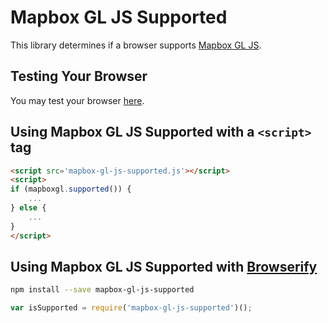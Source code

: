 # Mapbox GL JS Supported

This library determines if a browser supports [Mapbox GL JS](http://github.com/mapbox/mapbox-gl-js).

## Testing Your Browser

You may test your browser [here](http://mapbox.github.io/mapbox-gl-js-supported).

## Using Mapbox GL JS Supported with a `<script>` tag

```html
<script src='mapbox-gl-js-supported.js'></script>
<script>
if (mapboxgl.supported()) {
    ...
} else {
    ...
}
</script>
```

## Using Mapbox GL JS Supported with [Browserify](http://browserify.org/)

```bash
npm install --save mapbox-gl-js-supported
```

```js
var isSupported = require('mapbox-gl-js-supported')();
```
